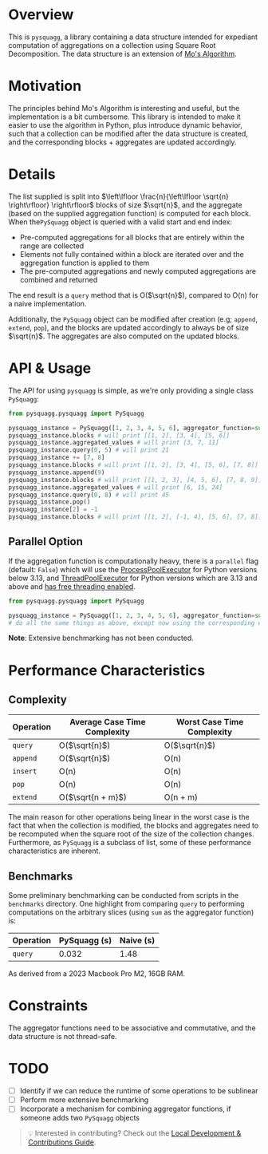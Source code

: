 # Overview
 This is `pysquagg`, a library containing a data structure intended for expediant computation of aggregations on a collection using Square Root Decomposition. The data structure is an extension of [Mo's Algorithm](https://www.geeksforgeeks.org/mos-algorithm-query-square-root-decomposition-set-1-introduction/).
 
# Motivation
The principles behind Mo's Algorithm is interesting and useful, but the implementation is a bit cumbersome. This library is intended to make it easier to use the algorithm in Python, plus introduce dynamic behavior, such that a collection can be modified after the data structure is created, and the corresponding blocks + aggregates are updated accordingly.

# Details
The list supplied is split into $\left\lfloor \frac{n}{\left\lfloor \sqrt{n} \right\rfloor} \right\rfloor$ blocks of size $\sqrt{n}$, and the aggregate (based on the supplied aggregation function) is computed for each block. When the`PySquagg` object is queried with a valid start and end index:
- Pre-computed aggregations for all blocks that are entirely within the range are collected
- Elements not fully contained within a block are iterated over and the aggregation function is applied to them
- The pre-computed aggregations and newly computed aggregations are combined and returned

The end result is a `query` method that is O($\sqrt{n}$), compared to O(n) for a naive implementation.

Additionally, the `PySquagg` object can be modified after creation (e.g; `append`, `extend`, `pop`), and the blocks are updated accordingly to always be of size $\sqrt{n}$. The aggregates are also computed on the updated blocks.


# API & Usage
The API for using `pysquagg` is simple, as we're only providing a single class `PySquagg`:
```python
from pysquagg.pysquagg import PySquagg

pysquagg_instance = PySquagg([1, 2, 3, 4, 5, 6], aggregator_function=sum)
pysquagg_instance.blocks # will print [[1, 2], [3, 4], [5, 6]]
pysquagg_instance.aggregated_values # will print [3, 7, 11]
pysquagg_instance.query(0, 5) # will print 21
pysquagg_instance += [7, 8]
pysquagg_instance.blocks # will print [[1, 2], [3, 4], [5, 6], [7, 8]]
pysquagg_instance.append(9)
pysquagg_instance.blocks # will print [[1, 2, 3], [4, 5, 6], [7, 8, 9]] - the block size has been recomputed from 2 -> 3
pysquagg_instance.aggregated_values # will print [6, 15, 24]
pysquagg_instance.query(0, 8) # will print 45
pysquagg_instance.pop()
pysquagg_instance[2] = -1
pysquagg_instance.blocks # will print [[1, 2], [-1, 4], [5, 6], [7, 8]] - block_size has dropped down from 3 -> 2
```

## Parallel Option
If the aggregation function is computationally heavy, there is a `parallel` flag (default: `False`) which will use the [ProcessPoolExecutor](https://docs.python.org/3/library/concurrent.futures.html#concurrent.futures.ProcessPoolExecutor) for Python versions below 3.13, and [ThreadPoolExecutor](https://docs.python.org/3/library/concurrent.futures.html#concurrent.futures.ThreadPoolExecutor) for Python versions which are 3.13 and above and [has free threading enabled](https://docs.python.org/3/howto/free-threading-python.html).
```python
from pysquagg.pysquagg import PySquagg

pysquagg_instance = PySquagg([1, 2, 3, 4, 5, 6], aggregator_function=sum, parallel=True)
# do all the same things as above, except now using the corresponding executor
```

**Note**: Extensive benchmarking has not been conducted.
# Performance Characteristics

## Complexity

| Operation | Average Case Time Complexity | Worst Case Time Complexity |
|-----------|------------------|----------------|
| `query`   | O($\sqrt{n}$)    | O($\sqrt{n}$)  |
| `append`  | O($\sqrt{n}$)    | O(n)           |
| `insert`  | O(n)             | O(n)           |
| `pop`     | O(n)             | O(n)           |
| `extend` | O($\sqrt{n + m}$) | O(n + m)       |

The main reason for other operations being linear in the worst case is the fact that when the collection is modified, the blocks and aggregates need to be recomputed when the square root of the size of the collection changes. Furthermore, as `PySquagg` is a subclass of list, some of these performance characteristics are inherent.
## Benchmarks

Some preliminary benchmarking can be conducted from scripts in the `benchmarks` directory. One highlight from comparing `query` to performing computations on the arbitrary slices (using `sum` as the aggregator function) is:

| Operation | PySquagg (s) |  Naive (s) |
|-----------|--------------|------------|
| `query`   | 0.032        | 1.48      |

As derived from a 2023 Macbook Pro M2, 16GB RAM.

# Constraints
The aggregator functions need to be associative and commutative, and the data structure is not thread-safe.


# TODO
- [ ] Identify if we can reduce the runtime of some operations to be sublinear
- [ ] Perform more extensive benchmarking
- [ ] Incorporate a mechanism for combining aggregator functions, if someone adds two `PySquagg` objects

> 💡 Interested in contributing? Check out the [Local Development & Contributions Guide](https://github.com/danielenricocahall/pysquagg/blob/main/CONTRIBUTING.md).